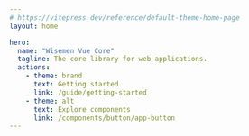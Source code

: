 ```yaml
---
# https://vitepress.dev/reference/default-theme-home-page
layout: home

hero:
  name: "Wisemen Vue Core"
  tagline: The core library for web applications.
  actions:
    - theme: brand
      text: Getting started
      link: /guide/getting-started
    - theme: alt
      text: Explore components
      link: /components/button/app-button
---
```


